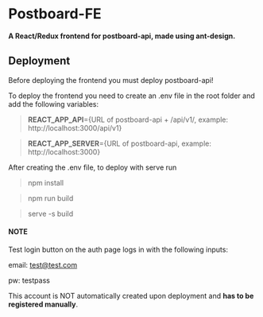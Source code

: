 # Postboard-FE

**A React/Redux frontend for postboard-api, made using ant-design.**

## Deployment

Before deploying the frontend you must deploy postboard-api!

To deploy the frontend you need to create an .env file in the root folder and add the following variables:

> **REACT_APP_API**={URL of postboard-api + /api/v1/, example: http://localhost:3000/api/v1}

> **REACT_APP_SERVER**={URL of postboard-api, example: http://localhost:3000}

After creating the .env file, to deploy with serve run

> npm install

> npm run build

> serve -s build

#### NOTE

Test login button on the auth page logs in with the following inputs:

email: test@test.com

pw: testpass

This account is NOT automatically created upon deployment and **has to be registered manually**.
